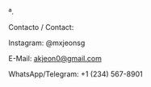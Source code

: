ª.

Contacto / Contact:

Instagram: @mxjeonsg

E-Mail: akjeon0@gmail.com

WhatsApp/Telegram: +1 (234) 567-8901



<!---
jeonjsj/jeonjsj is a ✨ special ✨ repository because its `README.md` (this file) appears on your GitHub profile.
You can click the Preview link to take a look at your changes.
---!>
